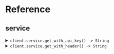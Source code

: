 # Reference
## service
<details><summary><code>client.service.get_with_api_key() -> String</code></summary>
<dl>
<dd>

#### 📝 Description

<dl>
<dd>

<dl>
<dd>

GET request with custom api key
</dd>
</dl>
</dd>
</dl>

#### 🔌 Usage

<dl>
<dd>

<dl>
<dd>

```ruby
client.service.get_with_api_key();
```
</dd>
</dl>
</dd>
</dl>


</dd>
</dl>
</details>

<details><summary><code>client.service.get_with_header() -> String</code></summary>
<dl>
<dd>

#### 📝 Description

<dl>
<dd>

<dl>
<dd>

GET request with custom api key
</dd>
</dl>
</dd>
</dl>

#### 🔌 Usage

<dl>
<dd>

<dl>
<dd>

```ruby
client.service.get_with_header({
  xEndpointHeader:'X-Endpoint-Header'
});
```
</dd>
</dl>
</dd>
</dl>

#### ⚙️ Parameters

<dl>
<dd>

<dl>
<dd>

**xEndpointHeader:** `String` — Specifies the endpoint key.
    
</dd>
</dl>
</dd>
</dl>


</dd>
</dl>
</details>
